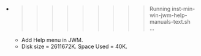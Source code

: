 * >>>>>>>>> Running inst-min-win-jwm-help-manuals-text.sh ...
  * Add Help menu in JWM.
  * Disk size = 2611672K. Space Used = 40K.
